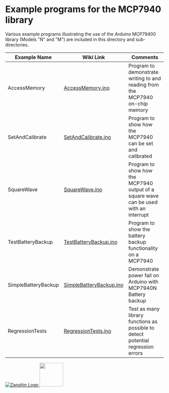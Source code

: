 # Example programs for the MCP7940 library<br>

Various example programs illustrating the use of the *Arduino* MCP79400 library (Models "N" and "M") are included in this directory and sub-directories.

| Example Name        | Wiki Link                                                                                   | Comments |
| ------------------- | ------------------------------------------------------------------------------------------- | -------- |
| AccessMemory        | [AccessMemory.ino](https://github.com/Zanduino/MCP7940/wiki/AccessMemory.ino)               | Program to demonstrate writing to and reading from the MCP7940 on-chip memory |
| SetAndCalibrate     | [SetAndCalibrate.ino](https://github.com/Zanduino/MCP7940/wiki/SetAndCalibrate.ino)         | Program to show how the MCP7940 can be set and calibrated |
| SquareWave          | [SquareWave.ino](https://github.com/Zanduino/MCP7940/wiki/SquareWave.ino)                   | Program to show how the MCP7940 output of a square wave can be used with an interrupt |
| TestBatteryBackup   | [TestBatteryBackup.ino](https://github.com/Zanduino/MCP7940/wiki/TestBatteryBackup.ino)     | Program to show the battery backup functionality on a MCP7940 |
| SimpleBatteryBackup | [SimpleBatteryBackup.ino](https://github.com/Zanduino/MCP7940/wiki/SimpleBatteryBackup.ino) | Demonstrate power fail on Arduino with MCP7940N Battery backup |
| RegressionTests     | [RegressionTests.ino](https://github.com/Zanduino/MCP7940/wiki/RegressionTests.ino)         | Test as many library functions as possible to detect potential regression errors |

[![Zanshin Logo](https://zanduino.github.io/Images/zanshinkanjitiny.gif) <img src="https://zanduino.github.io/Images/zanshintext.gif" width="75"/>](https://www.sv-zanshin.com)
